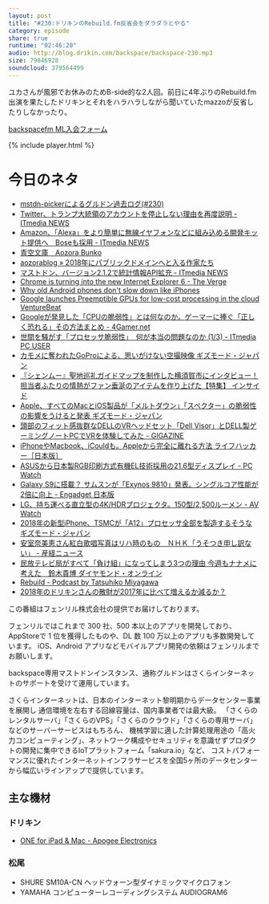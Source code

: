 ```yaml
---
layout: post
title: "#230:ドリキンのRebuild.fm反省会をダラダラとやる"
category: episode
share: true
runtime: "02:46:20"
audio: http://blog.drikin.com/backspace/backspace-230.mp3
size: 79846928
soundcloud: 379564499
---
```


ユカさんが風邪でお休みのためB-side的な2人回。前日に4年ぶりのRebuild.fm出演を果たしたドリキンとそれをハラハラしながら聞いていたmazzoが反省したりしなかったり。

[backspacefm ML入会フォーム](http://backspace.us11.list-manage.com/subscribe?u=09c933bd3997c1d16dbed156a&id=84b6529b91)

{% include player.html %}

# 今日のネタ
* [mstdn-pickerによるグルドン過去ログ(#230)](https://rbtnn.github.io/mstdn-picker/?instance=mstdn.guru&since_id=99300911957338140&max_id=99301566317536314)
* [Twitter、トランプ大統領のアカウントを停止しない理由を再度説明 - ITmedia NEWS](http://www.itmedia.co.jp/news/articles/1801/06/news007.html)
* [Amazon、「Alexa」をより簡単に無線イヤフォンなどに組み込める開発キット提供へ　Boseも採用 - ITmedia NEWS](http://www.itmedia.co.jp/news/articles/1801/06/news006.html)
* [青空文庫　Aozora Bunko](http://www.aozora.gr.jp/)
* [aozorablog » 2018年にパブリックドメインへと入る作家たち](http://www.aozora.gr.jp/aozorablog/?p=3998)
* [マストドン、バージョン2.1.2で統計情報API拡充 - ITmedia NEWS](http://www.itmedia.co.jp/news/articles/1801/06/news010.html)
* [Chrome is turning into the new Internet Explorer 6 - The Verge](https://www.theverge.com/2018/1/4/16805216/google-chrome-only-sites-internet-explorer-6-web-standards)
* [Why old Android phones don&#039;t slow down like iPhones](http://mashable.com/2018/01/04/apple-slowing-down-iphones-why-not-android/?utm_cid=mash-com-Tw-main-link#14TwfLy3rmqg)
* [Google launches Preemptible GPUs for low-cost processing in the cloud VentureBeat](https://venturebeat.com/2018/01/04/google-launches-preemptible-gpus-for-low-cost-processing-in-the-cloud/)
* [Googleが発見した「CPUの脆弱性」とは何なのか。ゲーマーに捧ぐ「正しく恐れる」その方法まとめ - 4Gamer.net](http://www.4gamer.net/games/999/G999902/20180105085/)
* [世間を騒がす「プロセッサ脆弱性」　何が本当の問題なのか (1/3) - ITmedia PC USER](http://www.itmedia.co.jp/pcuser/articles/1801/06/news014.html)
* [カモメに奪われたGoProによる、思いがけない空撮映像 ギズモード・ジャパン](https://www.gizmodo.jp/2018/01/gopro-seagull-drone.html)
* [『シェンムー』聖地巡礼ガイドマップを制作した横須賀市にインタビュー！ 担当者ふたりの情熱がファン垂涎のアイテムを作り上げた【特集】 インサイド](https://www.inside-games.jp/article/2017/12/30/111947.html)
* [Apple、すべてのMacとiOS製品が「メルトダウン」「スペクター」の脆弱性の影響をうけると発表 ギズモード・ジャパン](https://www.gizmodo.jp/2018/01/apple-meltdown-spectre-statement.html)
* [頭部のフィット感抜群なDELLのVRヘッドセット「Dell Visor」とDELL製ゲーミングノートPCでVRを体験してみた - GIGAZINE](http://gigazine.net/news/20180105-dell-visor-review/)
* [iPhoneやMacbook、iCouldも。Appleから完全に離れる方法 ライフハッカー［日本版］](https://www.lifehacker.jp/2018/01/180105-how-to-ditch-apple-completely.html)
* [ASUSから日本製RGB印刷方式有機EL技術採用の21.6型ディスプレイ - PC Watch](https://pc.watch.impress.co.jp/docs/news/1099643.html)
* [Galaxy S9に搭載？ サムスンが「Exynos 9810」発表。シングルコア性能が2倍に向上 - Engadget 日本版](http://japanese.engadget.com/2018/01/05/galaxy-s9-exynos-9810-2/)
* [LG、持ち運べる直立型の4K/HDRプロジェクタ。150型/2,500ルーメン - AV Watch](https://av.watch.impress.co.jp/docs/news/1099663.html)
* [2018年の新型iPhone、TSMCが「A12」プロセッサ全部を製造するそうな ギズモード・ジャパン](https://www.gizmodo.jp/2018/01/2018_applea12soc-tsmc.html)
* [安室奈美恵さん紅白歌唱写真はリハ時のもの　ＮＨＫ「うそつき申し訳ない」 - 産経ニュース](http://www.sankei.com/entertainments/news/180105/ent1801050022-n1.html)
* [民放テレビ局がすべて「負け組」になってしまう3つの理由 今週もナナメに考えた　鈴木貴博 ダイヤモンド・オンライン](http://diamond.jp/articles/-/154625)
* [Rebuild - Podcast by Tatsuhiko Miyagawa](http://rebuild.fm/)
* [2018年のドリキンさんの散財が2017年に比べて増えるか減るか？](https://www.youtube.com/watch?v=JKPCgSM79Dk)


この番組はフェンリル株式会社の提供でお届けしております。

フェンリルではこれまで 300 社、500 本以上のアプリを開発しており、AppStoreで 1 位を獲得したものや、DL 数 100 万以上のアプリも多数開発しています。
iOS、Android アプリなどモバイルアプリ開発の依頼はフェンリルまでお願いします。

backspace専用マストドンインスタンス、通称グルドンはさくらインターネットのサポートを受けて運用しています。

さくらインターネットは、日本のインターネット黎明期からデータセンター事業を展開し
通信環境を左右する回線容量は、国内事業者では最大級。
「さくらのレンタルサーバ」「さくらのVPS」「さくらのクラウド」「さくらの専用サーバ」などのサーバーサービスはもちろん、
機械学習に適した計算処理用途の「高火力コンピューティング」、ネットワーク構成やセキュリティを意識せずプロダクトの開発に集中できるIoTプラットフォーム「sakura.io」など、
コストパフォーマンスに優れたインターネットインフラサービスを全国5ヶ所のデータセンターから幅広いラインアップで提供しています。

## 主な機材

### ドリキン
* [ONE for iPad & Mac - Apogee Electronics](http://amzn.to/2DJVyyj)

### 松尾
* SHURE  SM10A-CN ヘッドウォーン型ダイナミックマイクロフォン
* YAMAHA コンピューターレコーディングシステム AUDIOGRAM6
